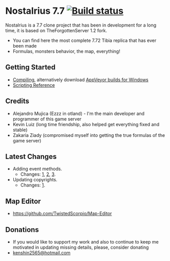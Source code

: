 # Nostalrius 7.7 [![Build status](https://ci.appveyor.com/api/projects/status/599x38f3a0luessl?svg=true)](https://ci.appveyor.com/project/joseluis2g/my-nostalrius "Download builds for Windows")
Nostalrius is a 7.7 clone project that has been in development for a long time, it is based on TheForgottenServer 1.2 fork.

  - You can find here the most complete 7.72 Tibia replica that has ever been made
  - Formulas, monsters behavior, the map, everything!

## Getting Started

* [Compiling](https://github.com/otland/forgottenserver/wiki/Compiling), alternatively download [AppVeyor builds for Windows](https://ci.appveyor.com/project/joseluis2g/my-nostalrius)
* [Scripting Reference](https://github.com/otland/forgottenserver/wiki/Script-Interface)

## Credits

  - Alejandro Mujica (Ezzz in otland) - I'm the main developer and programmer of this game server
  - Kevin Luiz (long time friendship, also helped get everything fixed and stable)
  - Zakaria Ziady (compromised myself into getting the true formulas of the game server)
  
## Latest Changes
  - Adding event methods. 
    - Changes: [1](https://github.com/joseluis2g/my-nostalrius/commit/db810e461aec968cdae12c3774576690813f4da3), [2](https://github.com/joseluis2g/my-nostalrius/commit/b4a53a0c6b678045f6dc491ad5b4820a50703d13), [3](https://github.com/joseluis2g/my-nostalrius/commit/cad13d842f938f5f920c42e2d876ee5954030a96).
  - Updating copyrights. 
    - Changes: [1](https://github.com/joseluis2g/my-nostalrius/commit/7303b4a03e72fb45085e31df15a41257a0ee17ad).

## Map Editor

  - https://github.com/TwistedScorpio/Map-Editor

## Donations

  - If you would like to support my work and also to continue to keep me motivated in updating missing details, please, consider donating
  - kenshin2565@hotmail.com
